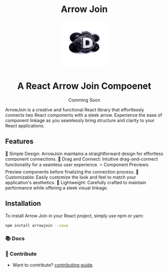 <h1 align="center">
    Arrow Join
</h1>

<p align="center">
    <img src="banner.png" alt="Arrow Join Banner" width="150" height="150" style="border-radius: 5px;">
</p>
<h1 align="center">A React Arrow Join Compoenet</h1>

<p align="center">
  <!-- <a href="https://nebulazone-website.vercel.app">
    <img src="docs.png" width="140" alt="Start for free" />
  </a> -->
  Comming Soon
</p>

ArrowJoin is a creative and functional React library that effortlessly connects two React components with a sleek arrow. Experience the ease of component linkage as you seamlessly bring structure and clarity to your React applications.

## Features

🌌 Simple Design: ArrowJoin maintains a straightforward design for effortless component connections.
🌠 Drag and Connect: Intuitive drag-and-connect functionality for a seamless user experience.
⭐️ Component Previews: Preview components before finalizing the connection process.
🌟 Customizable: Easily customize the look and feel to match your application's aesthetics.
🌌 Lightweight: Carefully crafted to maintain performance while offering a sleek visual linkage.

## Installation

To install Arrow Join in your React project, simply use npm or yarn:

```bash
npm install arrowjoin --save
```

### 📚 Docs

<!-- - Check out [our documentation](https://nebulazone-website.vercel.app) for guides and a full API reference. -->

### 💎 Contribute

- Want to contribute? [contributing guide](https://github.com/zbarakzai/arrowjoin/CONTRIBUTING.md).

